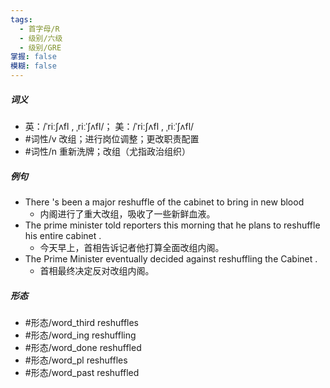 ```yaml
---
tags:
  - 首字母/R
  - 级别/六级
  - 级别/GRE
掌握: false
模糊: false
---
```

##### 词义
- 英：/ˈriːʃʌfl , ˌriːˈʃʌfl/； 美：/ˈriːʃʌfl , ˌriːˈʃʌfl/
- #词性/v  改组；进行岗位调整；更改职责配置
- #词性/n  重新洗牌；改组（尤指政治组织）
##### 例句
- There 's been a major reshuffle of the cabinet to bring in new blood
	- 内阁进行了重大改组，吸收了一些新鲜血液。
- The prime minister told reporters this morning that he plans to reshuffle his entire cabinet .
	- 今天早上，首相告诉记者他打算全面改组内阁。
- The Prime Minister eventually decided against reshuffling the Cabinet .
	- 首相最终决定反对改组内阁。
##### 形态
- #形态/word_third reshuffles
- #形态/word_ing reshuffling
- #形态/word_done reshuffled
- #形态/word_pl reshuffles
- #形态/word_past reshuffled
